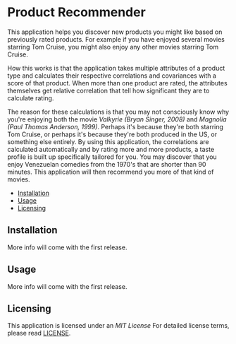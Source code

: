 # Product Recommender
This application helps you discover new products you might like based on 
previously rated products. For example if you have enjoyed several movies 
starring Tom Cruise, you might also enjoy any other movies starring Tom Cruise.

How this works is that the application takes multiple attributes of a product 
type and calculates their respective correlations and covariances with a score 
of that product. When more than one product are rated, the attributes 
themselves get relative correlation that tell how significant they are to 
calculate rating.

The reason for these calculations is that you may not consciously know why 
you're enjoying both the movie *Valkyrie (Bryan Singer, 2008)* and *Magnolia 
(Paul Thomas Anderson, 1999)*. Perhaps it's because they're both starring Tom 
Cruise, or perhaps it's because they're both produced in the US, or something 
else entirely. By using this application, the correlations are calculated 
automatically and by rating more and more products, a taste profile is built 
up specifically tailored for you. You may discover that you enjoy Venezuelan 
comedies from the 1970's that are shorter than 90 minutes. This application 
will then recommend you more of that kind of movies.

* [Installation](#installation)
* [Usage](#usage)
* [Licensing](#licensing)

## Installation
More info will come with the first release.

## Usage
More info will come with the first release.

## Licensing
This application is licensed under an *MIT License* For detailed license 
terms, please read [LICENSE][1].


[1]: LICENSE
